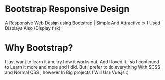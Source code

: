 # Bootstrap Responsive Design
A Responsive Web Design using Bootstrap | Simple And Attractive :>
I Used Displays Also (Display flex)

# Why Bootstrap?

I just want to learn it and try how it works out, And I loved it.. so I continued to Learn it more and more and I did.
But i prefer to do everything With SCSS and Normal CSS , however In Big projects I Will Use Vue.js :)
